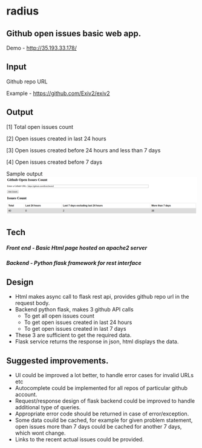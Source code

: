 # radius

## Github open issues basic web app.
Demo - http://35.193.33.178/

## Input  
Github repo URL

Example - https://github.com/Exiv2/exiv2

## Output 
[1] Total open issues count

[2] Open issues created in last 24 hours

[3] Open issues created before 24 hours and less than 7 days

[4] Open issues created before 7 days

Sample output
![alt text](https://github.com/maheshmhegade/radius/blob/master/demo.png)

## Tech
##### Front end - Basic Html page hosted on apache2 server
##### Backend - Python flask framework for rest interface

## Design
- Html makes async call to flask rest api, provides github repo url in the request body.
- Backend python flask, makes 3 github API calls
	- To get all open issues count
	- To get open issues created in last 24 hours
	- To get open issues created in last 7 days
- These 3 are sufficient to get the required data.
- Flask service returns the response in json, html displays the data.


## Suggested improvements.
- UI could be improved a lot better, to handle error cases for invalid URLs etc
- Autocomplete could be implemented for all repos of particular github account.
- Request/response design of flask backend could be improved to handle additional type of queries.
- Appropriate error code should be returned in case of error/exception.
- Some data couild be cached, for example for given problem statement, open issues more than 7 days could be cached for another 7 days, which wont change.
- Links to the recent actual issues could be provided.
